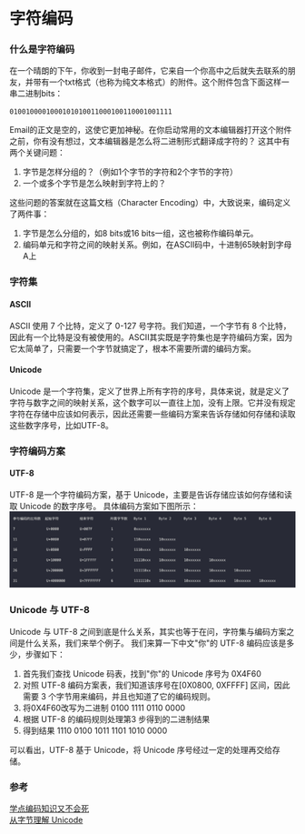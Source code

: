 # 字符编码 

### 什么是字符编码
在一个晴朗的下午，你收到一封电子邮件，它来自一个你高中之后就失去联系的朋友，并带有一个txt格式（也称为纯文本格式）的附件。这个附件包含下面这样一串二进制bits：
```
0100100001000101010011000100110001001111
```
Email的正文是空的，这使它更加神秘。在你启动常用的文本编辑器打开这个附件之前，你有没有想过，文本编辑器是怎么将二进制形式翻译成字符的？
这其中有两个关键问题：
1. 字节是怎样分组的？（例如1个字节的字符和2个字节的字符）
2. 一个或多个字节是怎么映射到字符上的？

这些问题的答案就在这篇文档（Character Encoding）中，大致说来，编码定义了两件事：
1. 字节是怎么分组的，如8 bits或16 bits一组，这也被称作编码单元。
2. 编码单元和字符之间的映射关系。例如，在ASCII码中，十进制65映射到字母A上
### 字符集
#### ASCII
ASCII 使用 7 个比特，定义了 0-127 号字符。我们知道，一个字节有 8 个比特，因此有一个比特是没有被使用的。ASCII其实既是字符集也是字符编码方案，因为它太简单了，只需要一个字节就搞定了，根本不需要所谓的编码方案。
#### Unicode
Unicode 是一个字符集，定义了世界上所有字符的序号，具体来说，就是定义了字符与数字之间的映射关系，这个数字可以一直往上加，没有上限。它并没有规定字符在存储中应该如何表示，因此还需要一些编码方案来告诉存储如何存储和读取这些数字序号，比如UTF-8。
### 字符编码方案
#### UTF-8
UTF-8 是一个字符编码方案，基于 Unicode，主要是告诉存储应该如何存储和读取 Unicode 的数字序号。
具体编码方案如下图所示：
![UTF-8](../img/codec.png)
### Unicode 与 UTF-8
Unicode 与 UTF-8 之间到底是什么关系，其实也等于在问，字符集与编码方案之间是什么关系，我们来举个例子。
我们来算一下中文"你"的 UTF-8 编码应该是多少，步骤如下：
1. 首先我们查找 Unicode 码表，找到"你"的 Unicode 序号为 0X4F60
2. 对照 UTF-8 编码方案表，我们知道该序号在[0X0800, 0XFFFF] 区间，因此需要 3 个字节用来编码，并且也知道了它的编码规则。
3. 将0X4F60改写为二进制 0100 1111 0110 0000
4. 根据 UTF-8 的编码规则处理第3 步得到的二进制结果
5. 得到结果 1110 0100 1011 1101 1010 0000

可以看出，UTF-8 基于 Unicode，将 Unicode 序号经过一定的处理再交给存储。
### 参考
[学点编码知识又不会死](https://www.freebuf.com/articles/web/25623.html)  
[从字节理解 Unicode](https://www.cnblogs.com/zizifn/p/4716712.html)
